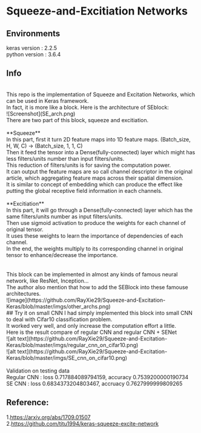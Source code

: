 # Squeeze-and-Excitiation Networks

## Environments
keras version : 2.2.5 <br />
python version : 3.6.4

## Info
<br />
This repo is the implementation of Squeeze and Excitation Networks, which can be used in Keras framework. <br />
In fact, it is more like a block. Here is the architecture of SEblock:<br />
![Screenshot](SE_arch.png) <br />
There are two part of this block, squeeze and excitiation. <br />
<br />
**Squeeze** <br />
In this part, first it turn 2D feature maps into 1D feature maps. (Batch_size, H, W, C) -> (Batch_size, 1, 1, C) <br />
Then it feed the tensor into a Dense(fully-connected) layer which might has less filters/units number than input filters/units. <br />
This reduction of filters/units is for saving the computation power. <br />
It can output the feature maps are so call channel descriptor in the original article, which aggregating feature maps across their spatial dimension. <br />
It is similar to concept of embedding which can produce the effect like putting the global receptive field information in each channels. <br />
<br />
**Excitiation** <br />
In this part, it will go through a Dense(fully-connected) layer which has the same filters/units number as input filters/units. <br />
Then use sigmoid activation to produce the weights for each channel of original tensor. <br />
It uses these weights to learn the importance of dependencies of each channel. <br />
In the end, the weights multiply to its corresponding channel in original tensor to enhance/decrease the importance. <br />
<br />
<br />
This block can be implemented in almost any kinds of famous neural network, like ResNet, Inception...<br />
The author also mention that how to add the SEBlock into these famouse architectures. <br />
![image](https://github.com/RayXie29/Squeeze-and-Excitation-Keras/blob/master/imgs/other_archs.png)
<br />
## Try it on small CNN
I had simply implemented this block into small CNN to deal with Cifar10 classification problem. <br />
It worked very well, and only increase the computation effort a little. <br />
Here is the result compare of regular CNN and regular CNN + SENet <br />
![alt text](https://github.com/RayXie29/Squeeze-and-Excitation-Keras/blob/master/imgs/regular_cnn_on_cifar10.png)<br />
![alt text](https://github.com/RayXie29/Squeeze-and-Excitation-Keras/blob/master/imgs/SE_cnn_on_cifar10.png)

<br />
<br />
Validation on testing data <br />
Regular CNN :  loss 0.717884089794159, accuracy 0.7539200000190734<br />
SE CNN : loss 0.6834373204803467, accruacy 0.7627999999809265

## Reference:
1.https://arxiv.org/abs/1709.01507<br />
2.https://github.com/titu1994/keras-squeeze-excite-network


